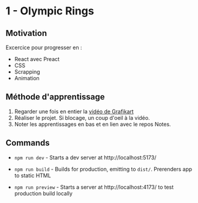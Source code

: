 # 1 - Olympic Rings

## Motivation

Excercice pour progresser en :

- React avec Preact
- CSS
- Scrapping
- Animation

## Méthode d'apprentissage

1. Regarder une fois en entier la [vidéo de Grafikart](https://www.youtube.com/watch?v=zw_Z0CuYOV8)
2. Réaliser le projet. Si blocage, un coup d'oeil à la vidéo.
3. Noter les apprentissages en bas et en lien avec le repos Notes.

## Commands

- `npm run dev` - Starts a dev server at http://localhost:5173/

- `npm run build` - Builds for production, emitting to `dist/`. Prerenders app to static HTML

- `npm run preview` - Starts a server at http://localhost:4173/ to test production build locally
